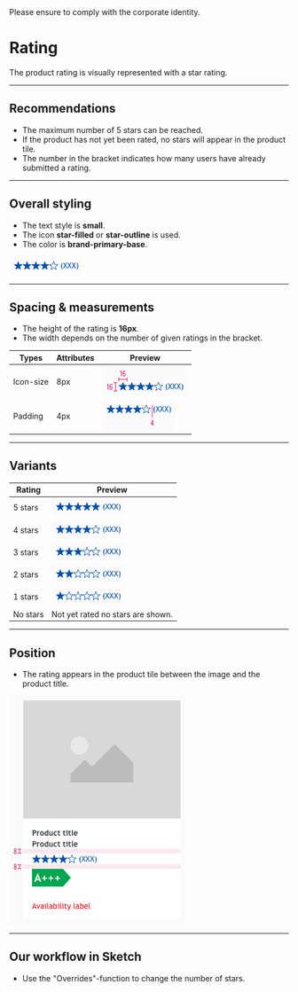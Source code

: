 <AlertInfo alertHeadline="Modifiable">
Please ensure to comply with the corporate identity.
</AlertInfo>

# Rating

The product rating is visually represented with a star rating.

---

## Recommendations

- The maximum number of 5 stars can be reached.
- If the product has not yet been rated, no stars will appear in the product tile.
- The number in the bracket indicates how many users have already submitted a rating.

---

## Overall styling

- The text style is **small**.
- The icon **star-filled** or **star-outline** is used.
- The color is **brand-primary-base**.

![rating](assets/rating@1x.png)

---

## Spacing & measurements

- The height of the rating is **16px**.
- The width depends on the number of given ratings in the bracket.

| Types | Attributes | Preview |
|---|---|---|
| Icon-size | 8px | ![icon-size](assets/measurements/star-size@1x.png) |
| Padding | 4px| ![padding](assets/measurements/padding@1x.png) |

---

## Variants

| Rating |  Preview |
|---|---|
| 5 stars |![star 5](assets/rating/star-5@1x.png)|
| 4 stars |![star 4](assets/rating/star-4@1x.png)|
| 3 stars |![star 3](assets/rating/star-3@1x.png)|
| 2 stars |![star 2](assets/rating/star-2@1x.png)|
| 1 stars |![star 1](assets/rating/star-1@1x.png)|
| No stars | Not yet rated no stars are shown. |

---

## Position

- The rating appears in the product tile between the image and the product title.

![position](assets/example-rating@1x.png)

---

## Our workflow in Sketch

- Use the "Overrides"-function to change the number of stars.
